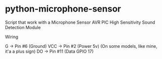 # python-microphone-sensor
Script that work with a Microphone Sensor AVR PIC High Sensitivity Sound Detection Module

Wiring

G   -> Pin #6  (Ground)
VCC -> Pin #2  (Power 5v) (On some models, like mine, it'a a plus sign)
DO  -> Pin #11 (Data GPIO 17)
